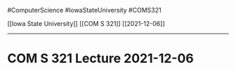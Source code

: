 #ComputerScience  #IowaStateUniversity #COMS321 


[[Iowa State University]] [[COM S 321]] [[2021-12-06]]

---

# COM S 321 Lecture 2021-12-06

